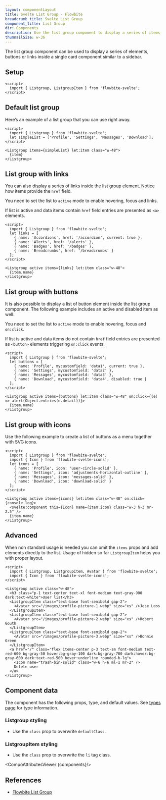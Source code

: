 ```yaml
---
layout: componentLayout
title: Svelte List Group - Flowbite
breadcrumb_title: Svelte List Group
component_title: List Group
dir: Components
description: Use the list group component to display a series of items, buttons or links inside a single element
thumnailSize: w-36
---
```


<script>
  import { TableProp, TableDefaultRow, CompoAttributesViewer, DocBadgeList , Ads } from '../../utils'
  import { Badge, Heading, P, A } from '$lib'

  const components = 'Listgroup, ListgroupItem'
</script>

The list group component can be used to display a series of elements, buttons or links inside a single card component similar to a sidebar.

## Setup

```svelte example hideOutput
<script>
  import { Listgroup, ListgroupItem } from 'flowbite-svelte';
</script>
```

## Default list group

Here’s an example of a list group that you can use right away.

```svelte example class="flex justify-center"
<script>
  import { Listgroup } from 'flowbite-svelte';
  let simpleList = ['Profile', 'Settings', 'Messages', 'Download'];
</script>

<Listgroup items={simpleList} let:item class="w-48">
  {item}
</Listgroup>
```

## List group with links

You can also display a series of links inside the list group element. Notice how items provide the `href` field.

You need to set the list to `active` mode to enable hovering, focus and links.

If list is active and data items contain `href` field entries are presented as `<a>` elements.

```svelte example class="flex justify-center"
<script>
  import { Listgroup } from 'flowbite-svelte';
  let links = [
    { name: 'Accordions', href: '/accordion', current: true },
    { name: 'Alerts', href: '/alerts' },
    { name: 'Badges', href: '/badges' },
    { name: 'Breadcrumbs', href: '/breadcrumbs' }
  ];
</script>

<Listgroup active items={links} let:item class="w-48">
  {item.name}
</Listgroup>
```

## List group with buttons

It is also possible to display a list of button element inside the list group component. The following example includes an active and disabled item as well.

You need to set the list to `active` mode to enable hovering, focus and `on:click`.

If list is active and data items do not contain `href` field entries are presented as `<button>` elements triggering `on:click` events.

```svelte example class="flex justify-center"
<script>
  import { Listgroup } from 'flowbite-svelte';
  let buttons = [
    { name: 'Profile', mycustomfield: 'data1', current: true },
    { name: 'Settings', mycustomfield: 'data2' },
    { name: 'Messages', mycustomfield: 'data3' },
    { name: 'Download', mycustomfield: 'data4', disabled: true }
  ];
</script>

<Listgroup active items={buttons} let:item class="w-48" on:click={(e) => alert(Object.entries(e.detail))}>
  {item.name}
</Listgroup>
```

## List group with icons

Use the following example to create a list of buttons as a menu together with SVG icons.

```svelte example class="flex justify-center"
<script>
  import { Listgroup } from 'flowbite-svelte';
  import { Icon } from 'flowbite-svelte-icons';
  let icons = [
    { name: 'Profile', icon: 'user-circle-solid' },
    { name: 'Settings', icon: 'adjustments-horizontal-outline' },
    { name: 'Messages', icon: 'messages-solid' },
    { name: 'Download', icon: 'download-solid' }
  ];
</script>

<Listgroup active items={icons} let:item class="w-48" on:click={console.log}>
  <svelte:component this={Icon} name={item.icon} class="w-3 h-3 mr-2.5" />
  {item.name}
</Listgroup>
```

## Advanced

When non standard usage is needed you can omit the `items` props and add elements directly to the list. Usage of hidden so far `ListgroupItem` helps you with proper layout.

```svelte example class="flex justify-center"
<script>
  import { Listgroup, ListgroupItem, Avatar } from 'flowbite-svelte';
  import { Icon } from 'flowbite-svelte-icons';
</script>

<Listgroup active class="w-48">
  <h3 class="p-1 text-center text-xl font-medium text-gray-900 dark:text-white">User list</h3>
  <ListgroupItem class="text-base font-semibold gap-2">
    <Avatar src="/images/profile-picture-1.webp" size="xs" />Jese Leos
  </ListgroupItem>
  <ListgroupItem class="text-base font-semibold gap-2">
    <Avatar src="/images/profile-picture-2.webp" size="xs" />Robert Gouth
  </ListgroupItem>
  <ListgroupItem class="text-base font-semibold gap-2">
    <Avatar src="/images/profile-picture-3.webp" size="xs" />Bonnie Green
  </ListgroupItem>
  <a href="/" class="flex items-center p-3 text-sm font-medium text-red-600 bg-gray-50 hover:bg-gray-100 dark:bg-gray-700 dark:hover:bg-gray-600 dark:text-red-500 hover:underline rounded-b-lg">
    <Icon name="trash-bin-solid" class="w-6 h-6 ml-1 mr-2" />
    Delete user
  </a>
</Listgroup>
```

## Component data

The component has the following props, type, and default values. See [types page](/docs/pages/typescript) for type information.

### Listgroup styling

- Use the `class` prop to overwrite `defaultClass`.

### ListgroupItem styling

- Use the `class` prop to overwrite the `li` tag class.

<CompoAttributesViewer {components}/>

<Ads />

## References

- [Flowbite List Group](https://flowbite.com/docs/components/list-group/)
